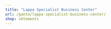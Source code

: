 ```yaml
---
title: "Lappa Specialist Business Center"
url: /ganta/lappa-specialist-business-center/
shop: vêtements
---
```

